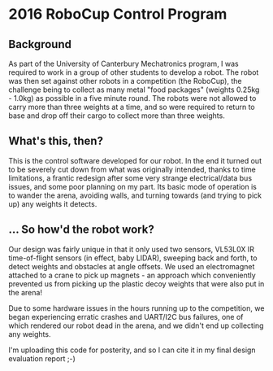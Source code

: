 # 2016 RoboCup Control Program
## Background
As part of the University of Canterbury Mechatronics program, I was required to work in a group of other students to develop a robot. The robot was then set against other robots
in a competition (the RoboCup), the challenge being to collect as many metal "food packages" (weights 0.25kg - 1.0kg) as possible in a five minute round. The robots were not allowed
to carry more than three weights at a time, and so were required to return to base and drop off their cargo to collect more than three weights.

## What's this, then?
This is the control software developed for our robot. In the end it turned out to be severely cut down from what was originally intended, thanks to time limitations, a
frantic redesign after some very strange electrical/data bus issues, and some poor planning on my part. Its basic mode of operation is to wander the arena, avoiding walls, and
turning towards (and trying to pick up) any weights it detects.

## ... So how'd the robot work?
Our design was fairly unique in that it only used two sensors, VL53L0X IR time-of-flight sensors (in effect, baby LIDAR), sweeping back and forth, to detect weights and obstacles at angle offsets.
We used an electromagnet attached to a crane to pick up magnets - an approach which conveniently prevented us from picking up the plastic decoy weights that were also put in the arena!

Due to some hardware issues in the hours running up to the competition, we began experiencing erratic crashes and UART/I2C bus failures, one of which rendered our robot dead in the
arena, and we didn't end up collecting any weights.

I'm uploading this code for posterity, and so I can cite it in my final design evaluation report ;-)